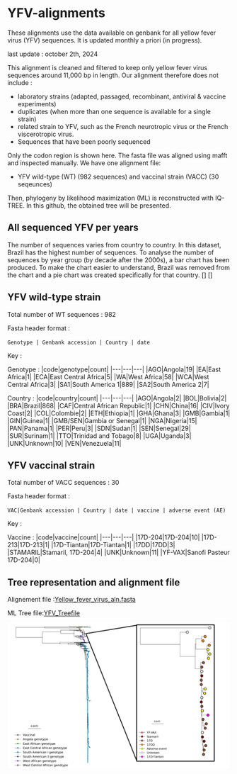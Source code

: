 # YFV-alignments
These alignments use the data available on genbank for all yellow fever virus (YFV) sequences. It is updated monthly a priori (in progress).

last update : october 2th, 2024 

This alignment is cleaned and filtered to keep only yellow fever virus sequences around 11,000 bp in length. Our alignment therefore does not include :
* laboratory strains (adapted, passaged, recombinant, antiviral & vaccine experiments)
* duplicates (when more than one sequence is available for a single strain)
* related strain to YFV, such as the French neurotropic virus or the French viscerotropic virus.
* Sequences that have been poorly sequenced

Only the codon region is shown here. The fasta file was aligned using mafft and inspected manually. We have one alignment file:
* YFV wild-type (WT) (982 sequences) and vaccinal strain (VACC) (30 seqeunces)

Then, phylogeny by likelihood maximization (ML) is reconstructed with IQ-TREE. In this github, the obtained tree will be presented. 

## All sequenced YFV per years 
The number of sequences varies from country to country. In this dataset, Brazil has the highest number of sequences. To analyse the number of sequences by year group (by decade after the 2000s), a bar chart has been produced. To make the chart easier to understand, Brazil was removed from the chart and a pie chart was created specifically for that country.
[]
[]

## YFV wild-type strain
 Total number of WT sequences : 982

Fasta header format : 

`Genotype | Genbank accession | Country | date`

Key :

Genotype :
|code|genotype|count|
|---|---|---|
|AGO|Angola|19|
|EA|East Africa|1|
|ECA|East Central Africa|5|
|WA|West Africa|58|
|WCA|West Central Africa|3|
|SA1|South America 1|889|
|SA2|South America 2|7|

Country :
|code|country|count|
|---|---|---|
|AGO|Angola|2|
|BOL|Bolivia|2|
|BRA|Brazil|868|
|CAF|Central African Republic|1|
|CHN|China|16|
|CIV|Ivory Coast|2|
|COL|Colombie|2|
|ETH|Ethiopia|1|
|GHA|Ghana|3|
|GMB|Gambia|1|
|GIN|Guinea|1|
|GMB/SEN|Gambia or Senegal|1|
|NGA|Nigeria|15|
|PAN|Panama|1|
|PER|Peru|3|
|SDN|Sudan|1|
|SEN|Senegal|29|
|SUR|Surinam|1|
|TTO|Trinidad and Tobago|8|
|UGA|Uganda|3|
|UNK|Unknown|10|
|VEN|Venezuela|11|

## YFV vaccinal strain
Total number of VACC sequences : 30

Fasta header format : 

`VAC|Genbank accession | Country | date | vaccine | adverse event (AE)`

Key :

Vaccine :
|code|vaccine|count|
|---|---|---|
|17D-204|17D-204|10|
|17D-213|17D-213|1|
|17D-Tiantan|17D-Tiantan|1|
|17DD|17DD|3|
|STAMARIL|Stamaril, 17D-204|4|
|UNK|Unknown|11|
|YF-VAX|Sanofi Pasteur 17D-204|0|

## Tree representation and alignment file
Alignement file :[Yellow_fever_virus_aln.fasta](https://github.com/Snseli/YFV-alignments/blob/main/Yellow%20fever%20alignements/YFV_aln_14092023.fasta)

ML Tree file:[YFV_Treefile](https://github.com/Snseli/YFV-alignments/blob/main/yellow%20fever%20treefile/YFV_aln_14092023_treefile.treefile)

![image](https://github.com/Snseli/YFV-alignments/blob/main/PNG/TREE_and_SUBTREE_MAJoct_YFV.PNG)


